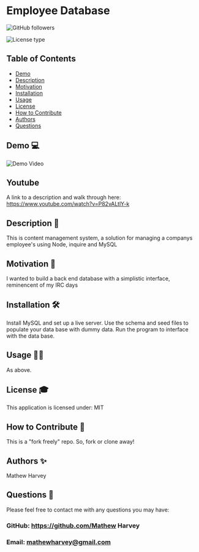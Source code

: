 # Employee Database
![GitHub followers](https://img.shields.io/github/followers/mathew-harvey?style=social)

![License type](https://img.shields.io/badge/License-MIT-Blue)

## Table of Contents
- [Demo](##Demo-)
- [Description](##Description-)
- [Motivation](#Motivation-)
- [Installation](#Installation-)
- [Usage](#Usage-)
- [License](#License-)
- [How to Contribute](#How-to-Contribute-)
- [Authors](#Authors-)
- [Questions](#Questions-)

## Demo 💻
![Demo Video](/assets/employee_database.gif)
## Youtube 
A link to a description and walk through here: https://www.youtube.com/watch?v=P82vALtlY-k
## Description 🧐
This is content management system, a solution for managing a companys employee's using Node, inquire and MySQL
## Motivation 🚀
I wanted to build a back end database with a simplistic interface, reminencent of my IRC days
## Installation 🛠️
Install MySQL and set up a live server. Use the schema and seed files to populate your data base with dummy data. Run the program to interface with the data base.
## Usage 🏃‍♀️
As above.
## License 🎓
This application is licensed under: MIT
## How to Contribute 🍰
This is a "fork freely" repo. So, fork or clone away!
## Authors ✨
Mathew Harvey
## Questions 🤔
Please feel free to contact me with any questions you may have: 


### GitHub: https://github.com/Mathew Harvey

### Email: mathewharvey@gmail.com

